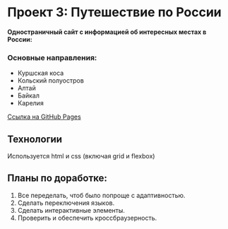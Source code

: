 # Проект 3: Путешествие по России
**Одностраничный сайт с информацией об интересных местах в России:**
### Основные направления:
* Куршская коса
* Кольский полуостров
* Алтай
* Байкал
* Карелия


[Ссылка на GitHub Pages](https://nkvasov.github.io/russian-travel/)




## Технологии
Используется html и css (включая grid и flexbox)

## Планы по доработке:
1. Все переделать, чтоб было попроще с адаптивностью.
2. Сделать переключения языков.
3. Сделать интерактивные элементы.
4. Проверить и обеспечить кроссбраузерность.
